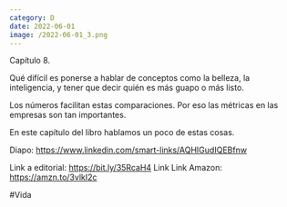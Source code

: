 ```yaml
--- 
category: D 
date: 2022-06-01 
image: /2022-06-01_3.png 
--- 
```


Capítulo 8. 

Qué difícil es ponerse a hablar de conceptos como la belleza, la inteligencia, y tener que decir quién es más guapo o más listo. 

Los números facilitan estas comparaciones. Por eso las métricas en las empresas son tan importantes. 

En este capítulo del libro hablamos un poco de estas cosas. 

Diapo: https://www.linkedin.com/smart-links/AQHIGudIQEBfnw

Link a editorial: https://bit.ly/35RcaH4 Link 
Link Amazon: https://amzn.to/3vlkI2c

#Vida